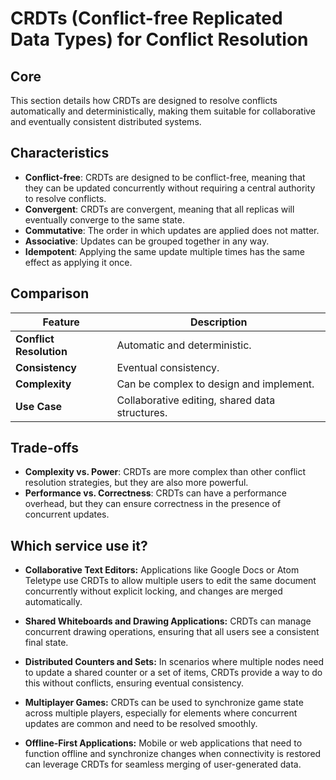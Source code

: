 # CRDTs (Conflict-free Replicated Data Types) for Conflict Resolution

## Core

This section details how CRDTs are designed to resolve conflicts automatically and deterministically, making them suitable for collaborative and eventually consistent distributed systems.

## Characteristics

- **Conflict-free**: CRDTs are designed to be conflict-free, meaning that they can be updated concurrently without requiring a central authority to resolve conflicts.
- **Convergent**: CRDTs are convergent, meaning that all replicas will eventually converge to the same state.
- **Commutative**: The order in which updates are applied does not matter.
- **Associative**: Updates can be grouped together in any way.
- **Idempotent**: Applying the same update multiple times has the same effect as applying it once.

## Comparison

| Feature | Description |
|---|---|
| **Conflict Resolution** | Automatic and deterministic. |
| **Consistency** | Eventual consistency. |
| **Complexity** | Can be complex to design and implement. |
| **Use Case** | Collaborative editing, shared data structures. |

## Trade-offs

- **Complexity vs. Power**: CRDTs are more complex than other conflict resolution strategies, but they are also more powerful.
- **Performance vs. Correctness**: CRDTs can have a performance overhead, but they can ensure correctness in the presence of concurrent updates.

## Which service use it?



-   **Collaborative Text Editors:** Applications like Google Docs or Atom Teletype use CRDTs to allow multiple users to edit the same document concurrently without explicit locking, and changes are merged automatically.

-   **Shared Whiteboards and Drawing Applications:** CRDTs can manage concurrent drawing operations, ensuring that all users see a consistent final state.

-   **Distributed Counters and Sets:** In scenarios where multiple nodes need to update a shared counter or a set of items, CRDTs provide a way to do this without conflicts, ensuring eventual consistency.

-   **Multiplayer Games:** CRDTs can be used to synchronize game state across multiple players, especially for elements where concurrent updates are common and need to be resolved smoothly.

-   **Offline-First Applications:** Mobile or web applications that need to function offline and synchronize changes when connectivity is restored can leverage CRDTs for seamless merging of user-generated data.
